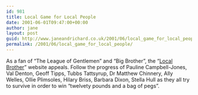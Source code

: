 ```yaml
---
id: 981
title: Local Game for Local People
date: 2001-06-01T09:47:00+00:00
author: jane
layout: post
guid: http://www.janeandrichard.co.uk/2001/06/local_game_for_local_people
permalink: /2001/06/local_game_for_local_people/
---
```

As a fan of &#8220;The League of Gentlemen&#8221; and &#8220;Big Brother&#8221;, the &#8220;[Local Brother](http://www.geocities.com/mrs_o_plimsoles/bigbrother.html)&#8221; website appeals. Follow the progress of Pauline Campbell-Jones, Val Denton, Geoff Tipps, Tubbs Tattsyrup, Dr Matthew Chinnery, Ally Welles, Ollie Plimsoles, Hilary Briss, Barbara Dixon, Stella Hull as they all try to survive in order to win &#8220;twelvety pounds and a bag of pegs&#8221;.